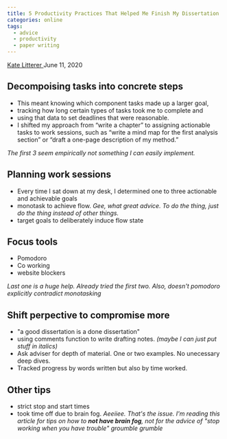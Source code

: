 ```yaml
---
title: 5 Productivity Practices That Helped Me Finish My Dissertation
categories: online
tags:
  - advice
  - productivity
  - paper writing
---
```


[Kate Litterer ](https://www.insidehighered.com/blogs/gradhacker/5-productivity-practices-helped-me-finish-my-dissertation)
June 11, 2020


## Decompoising tasks into concrete steps

- This meant knowing which component tasks made up a larger goal,
-  tracking how long certain types of tasks took me to complete and 
-  using that data to set deadlines that were reasonable. 
-  I shifted my approach from “write a chapter” to assigning actionable tasks to work sessions, such as “write a mind map for the first analysis section” or “draft a one-page description of my method.”

*The first 3 seem empirically not something I can easily implement.*

## Planning work sessions

- Every time I sat down at my desk, I determined one to three actionable and achievable goals 
- monotask to achieve flow. *Gee, what great advice. To do the thing, just do the thing instead of other things.*
- target goals to deliberately induce flow state


## Focus tools

- Pomodoro
- Co working
- website blockers

*Last one is a huge help. Already tried the first two. Also, doesn't pomodoro explicitly contradict monotasking*

## Shift perpective to compromise more

- "a good dissertation is a done dissertation"
- using comments function to write drafting notes. *(maybe I can just put stuff in italics)*
- Ask adviser for depth of material. One or two examples. No unecessary deep dives.
- Tracked progress by words written but also by time worked.

## Other tips

- strict stop and start times
- took time off due to brain fog. *Aeeiiee. That's the issue. I'm reading this article for tips on how to **not have brain fog**, not for the advice of "stop working when you have trouble" groumble grumble*


